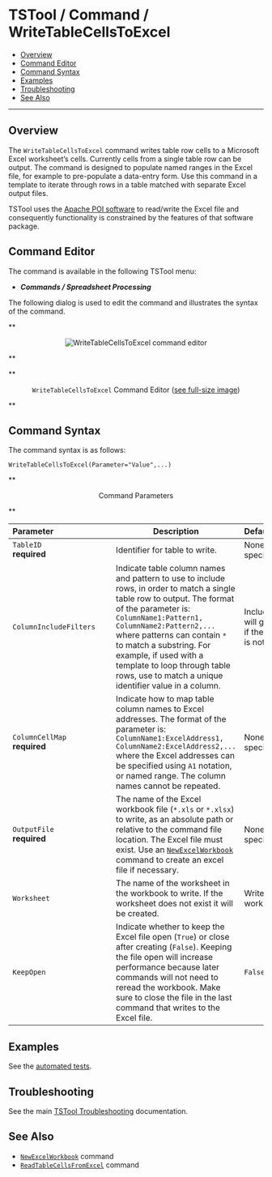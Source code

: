 # TSTool / Command / WriteTableCellsToExcel #

*   [Overview](#overview)
*   [Command Editor](#command-editor)
*   [Command Syntax](#command-syntax)
*   [Examples](#examples)
*   [Troubleshooting](#troubleshooting)
*   [See Also](#see-also)

-------------------------

## Overview ##

The `WriteTableCellsToExcel` command writes table row cells to a Microsoft Excel worksheet’s cells.
Currently cells from a single table row can be output.
The command is designed to populate named ranges in the Excel file,
for example to pre-populate a data-entry form.
Use this command in a template to iterate through rows in a table matched with separate Excel output files.

TSTool uses the [Apache POI software](https://poi.apache.org) to read/write the
Excel file and consequently functionality is constrained by the features of that software package.

## Command Editor ##

The command is available in the following TSTool menu:

*   ***Commands / Spreadsheet Processing***

The following dialog is used to edit the command and illustrates the syntax of the command.

**<p style="text-align: center;">
![WriteTableCellsToExcel command editor](WriteTableCellsToExcel.png)
</p>**

**<p style="text-align: center;">
`WriteTableCellsToExcel` Command Editor (<a href="../WriteTableCellsToExcel.png">see full-size image</a>)
</p>**

## Command Syntax ##

The command syntax is as follows:

```text
WriteTableCellsToExcel(Parameter="Value",...)
```
**<p style="text-align: center;">
Command Parameters
</p>**

|**Parameter**&nbsp;&nbsp;&nbsp;&nbsp;&nbsp;&nbsp;&nbsp;&nbsp;&nbsp;&nbsp;&nbsp;&nbsp;&nbsp;&nbsp;&nbsp;&nbsp;&nbsp;&nbsp;&nbsp;&nbsp;&nbsp;&nbsp;&nbsp;&nbsp;&nbsp;|**Description**|**Default**&nbsp;&nbsp;&nbsp;&nbsp;&nbsp;&nbsp;&nbsp;&nbsp;&nbsp;&nbsp;&nbsp;&nbsp;&nbsp;&nbsp;&nbsp;&nbsp;&nbsp;&nbsp;&nbsp;&nbsp;&nbsp;&nbsp;&nbsp;&nbsp;&nbsp;&nbsp;&nbsp;|
|--------------|-----------------|-----------------|
|`TableID`<br>**required**|Identifier for table to write.|None – must be specified.|
|`ColumnIncludeFilters`|Indicate table column names and pattern to use to include rows, in order to match a single table row to output.  The format of the parameter is:<br>`ColumnName1:Pattern1,`<br>`ColumnName2:Pattern2,...`<br>where patterns can contain `*` to match a substring.  For example, if used with a template to loop through table rows, use to match a unique identifier value in a column.|Include all rows (which will generate an error if the number of rows is not equal to one)|
|`ColumnCellMap`<br>**required**|Indicate how to map table column names to Excel addresses.  The format of the parameter is:<br>`ColumnName1:ExcelAddress1,`<br>`ColumnName2:ExcelAddress2,...`<br>where the Excel addresses can be specified using `A1` notation, or named range.  The column names cannot be repeated.|None – must be specified.|
|`OutputFile`<br>**required**|The name of the Excel workbook file (`*.xls` or `*.xlsx`) to write, as an absolute path or relative to the command file location.  The Excel file must exist.  Use an [`NewExcelWorkbook`](../NewExcelWorkbook/NewExcelWorkbook.md) command to create an excel file if necessary.|None – must be specified.|
|`Worksheet`|The name of the worksheet in the workbook to write.  If the worksheet does not exist it will be created.|Write to the first worksheet.|
|`KeepOpen`|Indicate whether to keep the Excel file open (`True`) or close after creating (`False`).  Keeping the file open will increase performance because later commands will not need to reread the workbook.  Make sure to close the file in the last command that writes to the Excel file.|`False`|

## Examples ##

See the [automated tests](https://github.com/OpenCDSS/cdss-app-tstool-test/tree/master/test/commands/WriteTableCellsToExcel).

## Troubleshooting ##

See the main [TSTool Troubleshooting](../../troubleshooting/troubleshooting.md) documentation.

## See Also ##

*   [`NewExcelWorkbook`](../NewExcelWorkbook/NewExcelWorkbook.md) command
*   [`ReadTableCellsFromExcel`](../ReadTableCellsFromExcel/ReadTableCellsFromExcel.md) command
